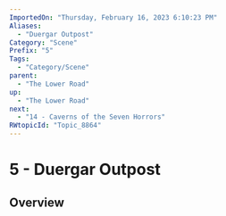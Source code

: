 ```yaml
---
ImportedOn: "Thursday, February 16, 2023 6:10:23 PM"
Aliases:
  - "Duergar Outpost"
Category: "Scene"
Prefix: "5"
Tags:
  - "Category/Scene"
parent:
  - "The Lower Road"
up:
  - "The Lower Road"
next:
  - "14 - Caverns of the Seven Horrors"
RWtopicId: "Topic_8864"
---
```

# 5 - Duergar Outpost
## Overview
